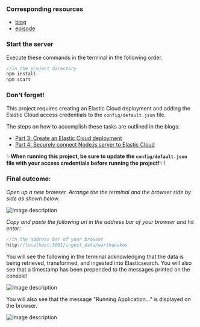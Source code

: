 ### Corresponding resources
- [blog](https://dev.to/lisahjung/part-7-setting-up-the-server-to-handle-data-retrieval-transformation-and-ingestion-3fm7-temp-slug-2915281?preview=fe56d1c8931b38d6c355a2cbf6886ea8921b7f8990395ca99b6778096c32b3bcbc2968fc7c3d269672296406e716be244b1478c74a2c5881dd51f7a0)
- [episode]()

### Start the server

Execute these commands in the terminal in the following order. 
```javascript
//in the project directory
npm install
npm start
```

### Don't forget!
This project requires creating an Elastic Cloud deployment and adding the Elastic Cloud access credentials to the `config/default.json` file.

The steps on how to accomplish these tasks are outlined in the blogs:
- [Part 3: Create an Elastic Cloud deployment](https://dev.to/lisahjung/part-3-securely-connect-elasticsearch-service-to-nodejs-server-30ah-temp-slug-1884353?preview=258b54384c37640f7abbefedc09bfb1016f209b2d70b1311ec7e294058c0001229a9f32abc40994e7152ed7723799280dd56e1292195135742beeb76)
- [Part 4: Securely connect Node.js server to Elastic Cloud](https://dev.to/lisahjung/part-4-securely-connect-elasticsearch-service-to-nodejs-server-57gf-temp-slug-3638718?preview=6f362540fad022b443b642dd896eef4792483f0757e7ef8a39d5ac600fbcaeaf3b1389c7a0398cd8ebb0d6926ba20af930f6a9f5703a3ce5d7bde8bd)

:sparkles:**When running this project, be sure to update the `config/default.json` file with your access credentials before running the project!**:sparkles:!

### Final outcome:

*Open up a new browser. Arrange the the terminal and the browser side by side as shown below.* 

![Image description](https://dev-to-uploads.s3.amazonaws.com/uploads/articles/70zrxxojdsubo8hqj01s.png)
 
*Copy and paste the following url in the address bar of your browser and hit enter:*

```javascript
//in the address bar of your browser
http://localhost:3001/ingest_data/earthquakes
```
You will see the following in the terminal acknowledging that the data is being retrieved, transformed, and ingested into Elasticsearch. You will also see that a timestamp has been prepended to the messages printed on the console! 
 
![Image description](https://dev-to-uploads.s3.amazonaws.com/uploads/articles/qcqfjxup5dlgq8c0bgbj.png)

You will also see that the message "Running Application..." is displayed on the browser.

![Image description](https://dev-to-uploads.s3.amazonaws.com/uploads/articles/9g3ejbuyg3zqp9d9g1j1.png)
